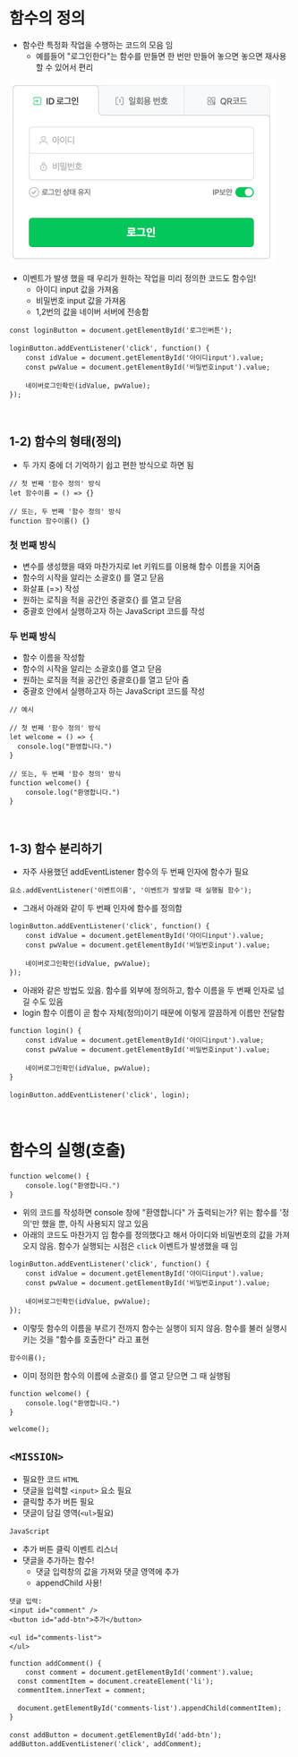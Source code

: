 # 함수의 정의

- 함수란 특정화 작업을 수행하는 코드의 모음 임
  - 예를들어 "로그인한다"는 함수를 만들면 한 번만 만들어 놓으면 놓으면 재사용할 수 있어서 편리

![](./2022-07-17/img/naver_login.png)

- 이벤트가 발생 했을 때 우리가 원하는 작업을 미리 정의한 코드도 함수임!
  - 아이디 input 값을 가져옴
  - 비밀번호 input 값을 가져옴
  - 1,2번의 값을 네이버 서버에 전송함

```
const loginButton = document.getElementById('로그인버튼');

loginButton.addEventListener('click', function() {
	const idValue = document.getElementById('아이디input').value;
	const pwValue = document.getElementById('비밀번호input').value;

	네이버로그인확인(idValue, pwValue);
});
```

<br>

## 1-2) 함수의 형태(정의)

- 두 가지 중에 더 기억하기 쉽고 편한 방식으로 하면 됨

```
// 첫 번째 '함수 정의' 방식
let 함수이름 = () => {}

// 또는, 두 번째 '함수 정의' 방식
function 함수이름() {}
```

### 첫 번째 방식

- 변수를 생성했을 때와 마찬가지로 let 키워드를 이용해 함수 이름을 지어줌
- 함수의 시작을 알리는 소괄호() 를 열고 닫음
- 화살표 (=>) 작성
- 원하는 로직을 적을 공간인 중괄호{} 를 열고 닫음
- 중괄호 안에서 실행하고자 하는 JavaScript 코드를 작성

### 두 번째 방식

- 함수 이름을 작성함
- 함수의 시작을 알리는 소괄호()를 열고 닫음
- 원하는 로직을 적을 공간인 중괄호{}를 열고 닫아 줌
- 중괄호 안에서 실행하고자 하는 JavaScript 코드를 작성

```
// 예시

// 첫 번째 '함수 정의' 방식
let welcome = () => {
  console.log("환영합니다.")
}

// 또는, 두 번째 '함수 정의' 방식
function welcome() {
	console.log("환영합니다.")
}
```

<br>

## 1-3) 함수 분리하기

- 자주 사용했던 addEventListener 함수의 두 번째 인자에 함수가 필요

```
요소.addEventListener('이벤트이름', '이벤트가 발생할 때 실행될 함수');
```

- 그래서 아래와 같이 두 번째 인자에 함수를 정의함

```
loginButton.addEventListener('click', function() {
	const idValue = document.getElementById('아이디input').value;
	const pwValue = document.getElementById('비밀번호input').value;

	네이버로그인확인(idValue, pwValue);
});
```

- 아래와 같은 방법도 있음. 함수를 외부에 정의하고, 함수 이름을 두 번째 인자로 넘길 수도 있음
- login 함수 이름이 곧 함수 자체(정의)이기 때문에 이렇게 깔끔하게 이름만 전달함

```
function login() {
	const idValue = document.getElementById('아이디input').value;
	const pwValue = document.getElementById('비밀번호input').value;

	네이버로그인확인(idValue, pwValue);
}

loginButton.addEventListener('click', login);
```

<br>

# 함수의 실행(호출)

```
function welcome() {
	console.log("환영합니다.")
}
```

- 위의 코드를 작성하면 console 창에 "환영합니다" 가 출력되는가? 위는 함수를 '정의'만 했을 뿐, 아직 사용되지 않고 있음
- 아래의 코드도 마찬가지 임 함수를 정의했다고 해서 아이디와 비밀번호의 값을 가져오지 않음. 함수가 실행되는 시점은 `click` 이벤트가 발생했을 때 임

```
loginButton.addEventListener('click', function() {
	const idValue = document.getElementById('아이디input').value;
	const pwValue = document.getElementById('비밀번호input').value;

	네이버로그인확인(idValue, pwValue);
});
```

- 이렇듯 함수의 이름을 부르기 전까지 함수는 실행이 되지 않음. 함수를 불러 실행시키는 것을 "함수를 호출한다" 라고 표현

```
함수이름();
```

- 이미 정의한 함수의 이름에 소괄호() 를 열고 닫으면 그 때 실행됨

```
function welcome() {
	console.log("환영합니다.")
}
```

```
welcome();
```

## `<MISSION>`

- 필요한 코드
  `HTML`
- 댓글을 입력할 `<input>` 요소 필요
- 클릭할 추가 버튼 필요
- 댓글이 담길 영역(`<ul>`필요)

`JavaScript`

- 추가 버튼 클릭 이벤트 리스너
- 댓글을 추가하는 함수!
  - 댓글 입력창의 값을 가져와 댓글 영역에 추가
  - appendChild 사용!

```
댓글 입력:
<input id="comment" />
<button id="add-btn">추가</button>

<ul id="comments-list">
</ul>
```

```
function addComment() {
	const comment = document.getElementById('comment').value;
  const commentItem = document.createElement('li');
  commentItem.innerText = comment;

  document.getElementById('comments-list').appendChild(commentItem);
}

const addButton = document.getElementById('add-btn');
addButton.addEventListener('click', addComment);
```
